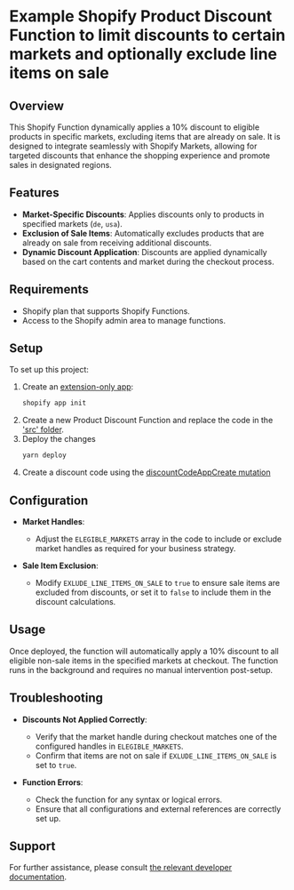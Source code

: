 # Example Shopify Product Discount Function to limit discounts to certain markets and optionally exclude line items on sale

## Overview

This Shopify Function dynamically applies a 10% discount to eligible products in specific markets, excluding items that are already on sale. It is designed to integrate seamlessly with Shopify Markets, allowing for targeted discounts that enhance the shopping experience and promote sales in designated regions.

## Features

- **Market-Specific Discounts**: Applies discounts only to products in specified markets (`de`, `usa`).
- **Exclusion of Sale Items**: Automatically excludes products that are already on sale from receiving additional discounts.
- **Dynamic Discount Application**: Discounts are applied dynamically based on the cart contents and market during the checkout process.

## Requirements

- Shopify plan that supports Shopify Functions.
- Access to the Shopify admin area to manage functions.

## Setup

To set up this project:

1. Create an [extension-only app](https://shopify.dev/docs/apps/build/app-extensions/build-extension-only-app):
   ```bash
   shopify app init

2. Create a new Product Discount Function and replace the code in the ['src' folder](https://github.com/markusvoigt/market_discount/tree/main/src).
3. Deploy the changes
   ```bash
   yarn deploy
4. Create a discount code using the [discountCodeAppCreate mutation](https://shopify.dev/docs/api/admin-graphql/2024-07/mutations/discountCodeAppCreate)
   

## Configuration

- **Market Handles**:
  - Adjust the `ELEGIBLE_MARKETS` array in the code to include or exclude market handles as required for your business strategy.
  
- **Sale Item Exclusion**:
  - Modify `EXLUDE_LINE_ITEMS_ON_SALE` to `true` to ensure sale items are excluded from discounts, or set it to `false` to include them in the discount calculations.

## Usage

Once deployed, the function will automatically apply a 10% discount to all eligible non-sale items in the specified markets at checkout. The function runs in the background and requires no manual intervention post-setup.

## Troubleshooting

- **Discounts Not Applied Correctly**:
  - Verify that the market handle during checkout matches one of the configured handles in `ELEGIBLE_MARKETS`.
  - Confirm that items are not on sale if `EXLUDE_LINE_ITEMS_ON_SALE` is set to `true`.

- **Function Errors**:
  - Check the function for any syntax or logical errors.
  - Ensure that all configurations and external references are correctly set up.

## Support

For further assistance, please consult [the relevant developer documentation](https://shopify.dev/docs/api/functions/reference/product-discounts).

